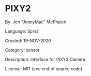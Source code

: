 # PIXY2

By: Jon "JonnyMac" McPhalen

Language: Spin2

Created: 19-NOV-2020

Category: sensor

Description:
Interface for PIXY2 Camera.

License: MIT (see end of source code)
